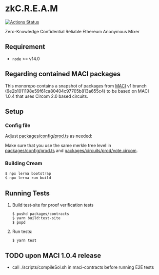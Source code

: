 # zkC.R.E.A.M

[![Actions Status](https://github.com/couger-inc/cream/workflows/cream%20contract%20test/badge.svg)](https://github.com/couger-inc/cream/actions)

Zero-Knowledge Confidential Reliable Ethereum Anonymous Mixer

## Requirement

* `node` >= v14.0

## Regarding contained MACI packages
This monorepo contains a snapshot of packages from [MACI](https://github.com/appliedzkp/maci) v1 branch (6e2b1011198e59f61ca80404c97705b813a655c4) to be based on MACI 1.0.4 that uses Circom 2.0 based circuits.

## Setup

### Config file
Adjust [packages/config/prod.ts](./packages/config/prod.ts) as needed:

Make sure that you use the same merkle tree level in [packages/config/prod.ts](./packages/config/prod.ts) and [packages/circuits/prod/vote.circom](./packages/circuits/circom/prod/vote.circom).

### Building Cream

```bash
$ npx lerna bootstrap
$ npx lerna run build
```

## Running Tests
1. Build test-site for proof verification tests
   ```
   $ pushd packages/contracts
   $ yarn build:test-site
   $ popd
   ```
1. Run tests:
   ```
   $ yarn test
   ```

## TODO upon MACI 1.0.4 release
- call ./scripts/compileSol.sh in maci-contracts before running E2E tests
